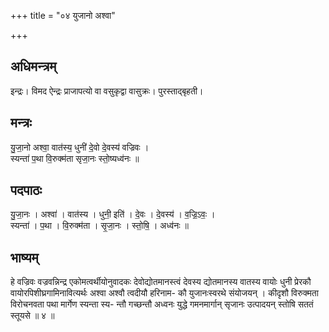 +++
title = "०४ युजानो अश्वा"

+++
## अधिमन्त्रम्
इन्द्रः। विमद ऐन्द्रः प्राजापत्यो वा वसुकृद्वा वासुक्रः। पुरस्ताद्बृहती।

## मन्त्रः
यु॒जा॒नो अश्वा॒ वात॑स्य॒ धुनी॑ दे॒वो दे॒वस्य॑ वज्रिवः ।  
स्यन्ता॑ प॒था वि॒रुक्म॑ता सृजा॒नः स्तो॒ष्यध्व॑नः ॥

## पदपाठः
यु॒जा॒नः । अश्वा॑ । वात॑स्य । धुनी॒ इति॑ । दे॒वः । दे॒वस्य॑ । व॒ज्रि॒ऽवः॒ ।  
स्यन्ता॑ । प॒था । वि॒रुक्म॑ता । सृ॒जा॒नः । स्तो॒षि॒ । अध्व॑नः ॥

## भाष्यम्
हे वज्रिवः वज्रवन्निन्द्र एकोमत्वर्थीयोनुवादकः देवोद्योतमानस्त्वं देवस्य द्योतमानस्य वातस्य वायोः धुनी प्रेरकौ वायोरपिशीघ्रगामिनावित्यर्थः अश्वा अश्वौ त्वदीयौ हरिनाम- कौ युजानःस्वरथे संयोजयन् । कीदृशौ विरुक्मता विरोचनवता पथा मार्गेण स्यन्ता स्य- न्तौ गच्छन्तौ अध्वनः युद्धे गमनमार्गान् सृजानः उत्पादयन् स्तोषि सततं स्तूयसे ॥ ४ ॥